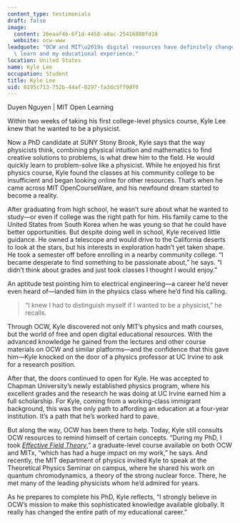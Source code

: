 ```yaml
---
content_type: testimonials
draft: false
image:
  content: 26eaaf4b-6f1d-4458-a8ac-25416808fd10
  website: ocw-www
leadquote: "OCW and MIT\u2019s digital resources have definitely changed the way I\
  \ learn and my educational experience."
location: United States
name: Kyle Lee
occupation: Student
title: Kyle Lee
uid: 8195c713-752b-44af-8297-fa3dc5ff0df0
---
```

Duyen Nguyen | MIT Open Learning

Within two weeks of taking his first college-level physics course, Kyle Lee knew that he wanted to be a physicist.

Now a PhD candidate at SUNY Stony Brook, Kyle says that the way physicists think, combining physical intuition and mathematics to find creative solutions to problems, is what drew him to the field. He would quickly learn to problem-solve like a physicist. While he enjoyed his first physics course, Kyle found the classes at his community college to be insufficient and began looking online for other resources. That’s when he came across MIT OpenCourseWare, and his newfound dream started to become a reality.

After graduating from high school, he wasn’t sure about what he wanted to study—or even if college was the right path for him. His family came to the United States from South Korea when he was young so that he could have better opportunities. But despite doing well in school, Kyle received little guidance. He owned a telescope and would drive to the California deserts to look at the stars, but his interests in exploration hadn’t yet taken shape. He took a semester off before enrolling in a nearby community college. “I became desperate to find something to be passionate about,” he says. “I didn’t think about grades and just took classes I thought I would enjoy.”

An aptitude test pointing him to electrical engineering—a career he’d never even heard of—landed him in the physics class where he’d find his calling. 

> “I knew I had to distinguish myself if I wanted to be a physicist,” he recalls.

Through OCW, Kyle discovered not only MIT’s physics and math courses, but the world of free and open digital educational resources. With the advanced knowledge he gained from the lectures and other course materials on OCW and similar platforms—and the confidence that this gave him—Kyle knocked on the door of a physics professor at UC Irvine to ask for a research position.

After that, the doors continued to open for Kyle. He was accepted to Chapman University’s newly established physics program, where his excellent grades and the research he was doing at UC Irvine earned him a full scholarship. For Kyle, coming from a working-class immigrant background, this was the only path to affording an education at a four-year institution. It’s a path that he’s worked hard to pave.

But along the way, OCW has been there to help. Today, Kyle still consults OCW resources to remind himself of certain concepts. “During my PhD, I took [*Effective Field Theory*](/courses/8-851-effective-field-theory-spring-2013/),” a graduate-level course available on both OCW and MITx, “which has had a huge impact on my work,” he says. And recently, the MIT department of physics invited Kyle to speak at the Theoretical Physics Seminar on campus, where he shared his work on quantum chromodynamics, a theory of the strong nuclear force. There, he met many of the leading physicists whom he’d admired for years.

As he prepares to complete his PhD, Kyle reflects, “I strongly believe in OCW’s mission to make this sophisticated knowledge available globally. It really has changed the entire path of my educational career.”